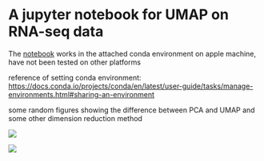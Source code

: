 # A jupyter notebook for UMAP on RNA-seq data

The [notebook](https://github.com/TsailabBioinformatics/sharing-scripts/blob/main/UMAP/umap_rnaseq.ipynb) works in the attached conda environment on apple machine, have not been tested on other platforms

reference of  setting conda environment:
https://docs.conda.io/projects/conda/en/latest/user-guide/tasks/manage-environments.html#sharing-an-environment

some random figures showing the difference between PCA and UMAP and some other dimension reduction method

![](https://ik.imagekit.io/chen/github/lab/Screen_Shot_2021-03-09_at_15.50.32_6HnAlJZ7nf.png)

![](https://ik.imagekit.io/chen/github/lab/Screen_Shot_2021-03-09_at_15.50.53_Exf25pMH4.png)
